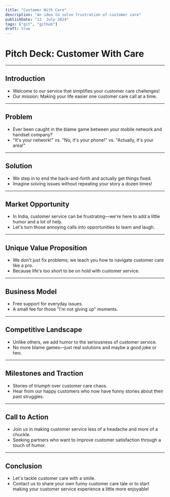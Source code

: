 ```yaml
---
title: "Customer With Care"
description: "An idea to solve frustration of customer care"
publishDate: "12  July 2024"
tags: ["git", "github"]
draft: true
---
```


# Pitch Deck: Customer With Care

---

## Introduction

- Welcome to our service that simplifies your customer care challenges!
- Our mission: Making your life easier one customer care call at a time.

---

## Problem

- Ever been caught in the blame game between your mobile network and handset company?
- "It's your network!" vs. "No, it's your phone!" vs. "Actually, it's your area!"

---

## Solution

- We step in to end the back-and-forth and actually get things fixed.
- Imagine solving issues without repeating your story a dozen times!

---

## Market Opportunity

- In India, customer service can be frustrating—we're here to add a little humor and a lot of help.
- Let's turn those annoying calls into opportunities to learn and laugh.

---

## Unique Value Proposition

- We don't just fix problems; we teach you how to navigate customer care like a pro.
- Because life's too short to be on hold with customer service.

---

## Business Model

- Free support for everyday issues.
- A small fee for those "I'm not giving up" moments.

---

## Competitive Landscape

- Unlike others, we add humor to the seriousness of customer service.
- No more blame games—just real solutions and maybe a good joke or two.

---

## Milestones and Traction

- Stories of triumph over customer care chaos.
- Hear from our happy customers who now have funny stories about their past struggles.

---

## Call to Action

- Join us in making customer service less of a headache and more of a chuckle.
- Seeking partners who want to improve customer satisfaction through a touch of humor.

---

## Conclusion

- Let's tackle customer care with a smile.
- Contact us to share your own funny customer care tale or to start making your customer service experience a little more enjoyable!
